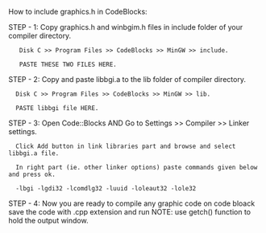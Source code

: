  
 How to include graphics.h in CodeBlocks:

STEP - 1:
       Copy graphics.h and winbgim.h files in include folder of your compiler directory.

       Disk C >> Program Files >> CodeBlocks >> MinGW >> include.
  
       PASTE THESE TWO FILES HERE.
  
STEP - 2:
      Copy and paste libbgi.a to the lib folder of compiler directory.
   
      Disk C >> Program Files >> CodeBlocks >> MinGW >> lib.
   
      PASTE libbgi file HERE.
   
STEP - 3:
       Open Code::Blocks AND Go to Settings >> Compiler >> Linker settings.
    
      Click Add button in link libraries part and browse and select libbgi.a file.
    
      In right part (ie. other linker options) paste commands given below and press ok.

      -lbgi -lgdi32 -lcomdlg32 -luuid -loleaut32 -lole32 
    
 STEP - 4:
       Now you are ready to compile any graphic code on code bloack save  the code with .cpp extension and run
       NOTE: use getch()  function to hold the output window.
 
 
 
   
